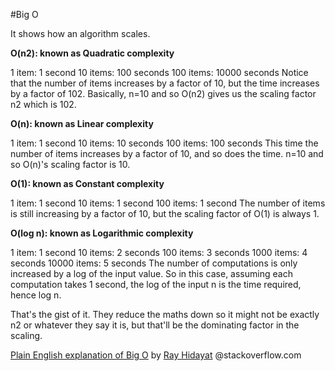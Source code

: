 #Big O

It shows how an algorithm scales.

**O(n2): known as Quadratic complexity**

1 item: 1 second
10 items: 100 seconds
100 items: 10000 seconds
Notice that the number of items increases by a factor of 10, but the time increases by a factor of 102. Basically, n=10 and so O(n2) gives us the scaling factor n2 which is 102.

**O(n): known as Linear complexity**

1 item: 1 second
10 items: 10 seconds
100 items: 100 seconds
This time the number of items increases by a factor of 10, and so does the time. n=10 and so O(n)'s scaling factor is 10.

**O(1): known as Constant complexity**

1 item: 1 second
10 items: 1 second
100 items: 1 second
The number of items is still increasing by a factor of 10, but the scaling factor of O(1) is always 1.

**O(log n): known as Logarithmic complexity**

1 item: 1 second
10 items: 2 seconds
100 items: 3 seconds
1000 items: 4 seconds
10000 items: 5 seconds
The number of computations is only increased by a log of the input value. So in this case, assuming each computation takes 1 second, the log of the input n is the time required, hence log n.

That's the gist of it. They reduce the maths down so it might not be exactly n2 or whatever they say it is, but that'll be the dominating factor in the scaling.

[Plain English explanation of Big O](http://stackoverflow.com/questions/487258/plain-english-explanation-of-big-o#answer-487300) by [Ray Hidayat](http://stackoverflow.com/users/49643/ray-hidayat) @stackoverflow.com